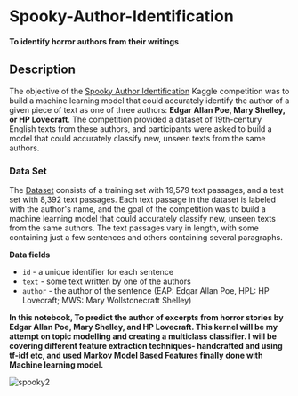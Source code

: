 # Spooky-Author-Identification
#### To identify horror authors from their writings

## **Description**
The objective of the [Spooky Author Identification](https://www.kaggle.com/competitions/spooky-author-identification/overview) Kaggle competition was to build a machine learning model that could accurately identify the author of a given piece of text as one of three authors: **Edgar Allan Poe, Mary Shelley, or HP Lovecraft**. The competition provided a dataset of 19th-century English texts from these authors, and participants were asked to build a model that could accurately classify new, unseen texts from the same authors.


### **Data Set**

The [Dataset](https://www.kaggle.com/competitions/spooky-author-identification/data) consists of a training set with 19,579 text passages, and a test set with 8,392 text passages.
Each text passage in the dataset is labeled with the author's name, and the goal of the competition was to build a machine learning model that could accurately classify new, unseen texts from the same authors. The text passages vary in length, with some containing just a few sentences and others containing several paragraphs.

**Data fields**
- `id` - a unique identifier for each sentence
- `text` - some text written by one of the authors
- `author` - the author of the sentence (EAP: Edgar Allan Poe, HPL: HP Lovecraft; MWS: Mary Wollstonecraft Shelley)

**In this notebook, To predict the author of excerpts from horror stories by Edgar Allan Poe, Mary Shelley, and HP Lovecraft. This kernel will be my attempt on topic modelling and creating a multiclass classifier. I will be covering different feature extraction techniques- handcrafted and using tf-idf etc, and used Markov Model Based Features finally done with Machine learning model.**

![spooky2](https://user-images.githubusercontent.com/109660074/236336643-88a97bdd-f56a-47c4-bada-4c0fc6fd7802.jpg)
